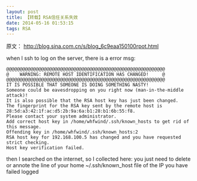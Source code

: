 ```yaml
---
layout: post
title: 【转载】RSA信任关系失效
date: 2014-05-16 01:53:15
tags: RSA
---
```


原文： http://blog.sina.com.cn/s/blog_6c9eaa150100rpot.html

when I ssh to log on the server,
there is a error msg: 


	@@@@@@@@@@@@@@@@@@@@@@@@@@@@@@@@@@@@@@@@@@@@@@@@@@@@@@@@@@@
	@    WARNING: REMOTE HOST IDENTIFICATION HAS CHANGED!     @
	@@@@@@@@@@@@@@@@@@@@@@@@@@@@@@@@@@@@@@@@@@@@@@@@@@@@@@@@@@@
	IT IS POSSIBLE THAT SOMEONE IS DOING SOMETHING NASTY!
	Someone could be eavesdropping on you right now (man-in-the-middle attack)!
	It is also possible that the RSA host key has just been changed.
	The fingerprint for the RSA key sent by the remote host is
	28:5d:a3:42:1f:ac:d5:2b:9a:6a:b1:28:b1:6b:55:f8.
	Please contact your system administrator.
	Add correct host key in /home/whfwind/.ssh/known_hosts to get rid of this message.
	Offending key in /home/whfwind/.ssh/known_hosts:2
	RSA host key for 192.168.100.5 has changed and you have requested strict checking.
	Host key verification failed.

then I searched on the internet, so I collected here:
you just need to delete or annote the line of your home ~/.ssh/known_host file of the IP you have failed logged 


